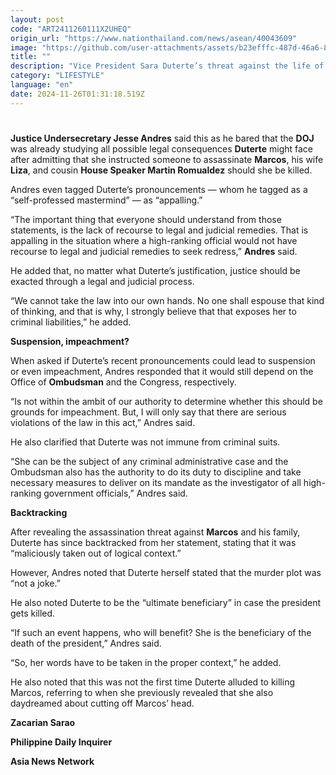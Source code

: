 ```yaml
---
layout: post
code: "ART2411260111X2UHEQ"
origin_url: "https://www.nationthailand.com/news/asean/40043609"
image: "https://github.com/user-attachments/assets/b23efffc-487d-46a6-8245-3cc1cfb02c51"
title: ""
description: "Vice President Sara Duterte’s threat against the life of President Ferdinand Marcos Jr. showed her “lack of recourse to legal and judicial remedies” which “exposes” her to criminal liabilities, the Department of Justice (DOJ) said Monday."
category: "LIFESTYLE"
language: "en"
date: 2024-11-26T01:31:18.519Z
---
```


# 









**Justice Undersecretary Jesse Andres** said this as he bared that the **DOJ** was already studying all possible legal consequences **Duterte** might face after admitting that she instructed someone to assassinate **Marcos**, his wife **Liza**, and cousin **House Speaker Martin Romualdez** should she be killed.

Andres even tagged Duterte’s pronouncements — whom he tagged as a “self-professed mastermind” — as “appalling.”

“The important thing that everyone should understand from those statements, is the lack of recourse to legal and judicial remedies. That is appalling in the situation where a high-ranking official would not have recourse to legal and judicial remedies to seek redress,” **Andres** said.

He added that, no matter what Duterte’s justification, justice should be exacted through a legal and judicial process.

“We cannot take the law into our own hands. No one shall espouse that kind of thinking, and that is why, I strongly believe that that exposes her to criminal liabilities,” he added.

**Suspension, impeachment?**

When asked if Duterte’s recent pronouncements could lead to suspension or even impeachment, Andres responded that it would still depend on the Office of **Ombudsman** and the Congress, respectively.

“Is not within the ambit of our authority to determine whether this should be grounds for impeachment. But, I will only say that there are serious violations of the law in this act,” Andres said.

He also clarified that Duterte was not immune from criminal suits.

“She can be the subject of any criminal administrative case and the Ombudsman also has the authority to do its duty to discipline and take necessary measures to deliver on its mandate as the investigator of all high-ranking government officials,” Andres said.

**Backtracking**

After revealing the assassination threat against **Marcos** and his family, Duterte has since backtracked from her statement, stating that it was “maliciously taken out of logical context.”

However, Andres noted that Duterte herself stated that the murder plot was “not a joke.”

He also noted Duterte to be the “ultimate beneficiary” in case the president gets killed.

“If such an event happens, who will benefit? She is the beneficiary of the death of the president,” Andres said.

“So, her words have to be taken in the proper context,” he added.

He also noted that this was not the first time Duterte alluded to killing Marcos, referring to when she previously revealed that she also daydreamed about cutting off Marcos’ head.

**Zacarian Sarao**



**Philippine Daily Inquirer**

**Asia News Network**

